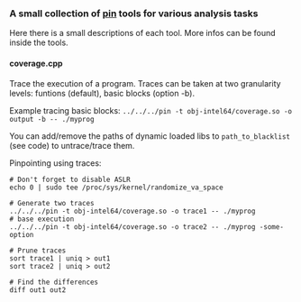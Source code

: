 ### A small collection of [pin](https://software.intel.com/en-us/articles/pin-a-dynamic-binary-instrumentation-tool) tools for various analysis tasks

Here there is a small descriptions of each tool. More infos can be
found inside the tools.

#### coverage.cpp

Trace the execution of a program. 
Traces can be taken at two granularity levels: funtions (default), basic blocks (option -b).

Example tracing basic blocks: `../../../pin -t obj-intel64/coverage.so -o output -b -- ./myprog`

You can add/remove the paths of dynamic loaded libs to `path_to_blacklist` (see code) to untrace/trace them.

Pinpointing using traces:
```
# Don't forget to disable ASLR
echo 0 | sudo tee /proc/sys/kernel/randomize_va_space

# Generate two traces
../../../pin -t obj-intel64/coverage.so -o trace1 -- ./myprog                # base execution
../../../pin -t obj-intel64/coverage.so -o trace2 -- ./myprog -some-option 

# Prune traces
sort trace1 | uniq > out1
sort trace2 | uniq > out2

# Find the differences
diff out1 out2

```

